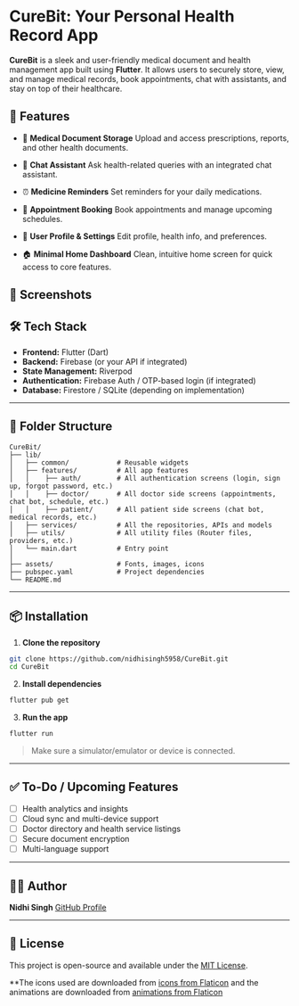 # CureBit: Your Personal Health Record App

**CureBit** is a sleek and user-friendly medical document and health management app built using **Flutter**. It allows users to securely store, view, and manage medical records, book appointments, chat with assistants, and stay on top of their healthcare.

## 🚀 Features

* 📁 **Medical Document Storage**
  Upload and access prescriptions, reports, and other health documents.

* 💬 **Chat Assistant**
  Ask health-related queries with an integrated chat assistant.

* ⏰ **Medicine Reminders**
  Set reminders for your daily medications.

* 📅 **Appointment Booking**
  Book appointments and manage upcoming schedules.

* 👤 **User Profile & Settings**
  Edit profile, health info, and preferences.

* 🏠 **Minimal Home Dashboard**
  Clean, intuitive home screen for quick access to core features.

## 📱 Screenshots




## 🛠️ Tech Stack

* **Frontend:** Flutter (Dart)
* **Backend:** Firebase (or your API if integrated)
* **State Management:** Riverpod 
* **Authentication:** Firebase Auth / OTP-based login (if integrated)
* **Database:** Firestore / SQLite (depending on implementation)

---

## 📂 Folder Structure

```
CureBit/
├── lib/
│   ├── common/            # Reusable widgets
│   ├── features/          # All app features
│   │    ├── auth/         # All authentication screens (login, sign up, forgot password, etc.)   
│   │    ├── doctor/       # All doctor side screens (appointments, chat bot, schedule, etc.)   
│   │    ├── patient/      # All patient side screens (chat bot, medical records, etc.)   
│   ├── services/          # All the repositories, APIs and models   
│   ├── utils/             # All utility files (Router files, providers, etc.)
│   └── main.dart          # Entry point
│
├── assets/                # Fonts, images, icons
├── pubspec.yaml           # Project dependencies
└── README.md
```

---

## 📦 Installation

1. **Clone the repository**

```bash
git clone https://github.com/nidhisingh5958/CureBit.git
cd CureBit
```

2. **Install dependencies**

```bash
flutter pub get
```

3. **Run the app**

```bash
flutter run
```

> Make sure a simulator/emulator or device is connected.

---

## ✅ To-Do / Upcoming Features

* [ ] Health analytics and insights
* [ ] Cloud sync and multi-device support
* [ ] Doctor directory and health service listings
* [ ] Secure document encryption
* [ ] Multi-language support

---

## 🧑‍💻 Author

**Nidhi Singh**
[GitHub Profile](https://github.com/nidhisingh5958)

---

## 📄 License

This project is open-source and available under the [MIT License](LICENSE).

**The icons used are downloaded from <a href="https://www.flaticon.com/free-icons/">icons from Flaticon</a> and the animations are downloaded from <a href="https://lottiefiles.com/free-animation/">animations from Flaticon</a> 

<!-- <a href="https://www.flaticon.com/free-icons/login" title="icons"></a> -->
